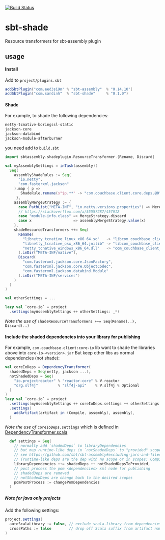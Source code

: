 [![Build Status](https://travis-ci.org/ohze/sbt-shade.svg?branch=master)](https://travis-ci.org/ohze/sbt-shade)
# sbt-shade
Resource transformers for sbt-assembly plugin

## usage

#### Install
Add to `project/plugins.sbt`
```sbt
addSbtPlugin("com.eed3si9n" % "sbt-assembly"  % "0.14.10")
addSbtPlugin("com.sandinh"  % "sbt-shade"     % "0.1.0")
```

#### Shade
For example, to shade the following dependencies:
```sbt
netty-tcnative-boringssl-static
jackson-core
jackson-databind
jackson-module-afterburner
```
you need add to `build.sbt`
```sbt
import sbtassembly.shadeplugin.ResourceTransformer.{Rename, Discard}

val myAssemblySettings = inTask(assembly)(
  Seq(
    assemblyShadeRules := Seq(
      "io.netty",
      "com.fasterxml.jackson"
    ).map { p =>
       ShadeRule.rename(s"$p.**" -> "com.couchbase.client.core.deps.@0").inAll
     },
    assemblyMergeStrategy := {
      case PathList("META-INF", "io.netty.versions.properties") => MergeStrategy.concat
      // https://stackoverflow.com/a/55557287/457612
      case "module-info.class" => MergeStrategy.discard
      case x                   => assemblyMergeStrategy.value(x)
    },
    shadeResourceTransformers ++= Seq(
      Rename(
        "libnetty_tcnative_linux_x86_64.so"   -> "libcom_couchbase_client_core_deps_netty_tcnative_linux_x86_64.so",
        "libnetty_tcnative_osx_x86_64.jnilib" -> "libcom_couchbase_client_core_deps_netty_tcnative_osx_x86_64.jnilib",
        "netty_tcnative_windows_x86_64.dll"   -> "com_couchbase_client_core_deps_netty_tcnative_windows_x86_64.dll"
      ).inDir("META-INF/native"),
      Discard(
        "com.fasterxml.jackson.core.JsonFactory",
        "com.fasterxml.jackson.core.ObjectCodec",
        "com.fasterxml.jackson.databind.Module"
      ).inDir("META-INF/services")
    )
  )  
)

val otherSettings = ...

lazy val `core-io` = project
  .settings(myAssemblySettings ++ otherSettings: _*)
```
*Note the use of* `shadeResourceTransformers ++= Seq(Rename(..), Discard(..)`

#### Include the shaded dependencies into your library for publishing
For example, `com.couchbase.client:core-io` lib want to shade the libraries above into `core-io-<version>.jar`
But keep other libs as normal dependencies (not shade):

```sbt
val coreIoDeps = DependencyTransformer(
  shadedDeps = Seq(netty, jackson ...),
  notShadedDeps = Seq(
    "io.projectreactor" % "reactor-core" % V.reactor
    "org.slf4j"         % "slf4j-api"    % V.slf4j % Optional
  )
)
lazy val `core-io` = project
  .settings(myAssemblySettings ++ coreIoDeps.settings ++ otherSettings: _*)
  .settings(
    addArtifact(artifact in (Compile, assembly), assembly),
  )
```
*Note the use of* `coreIoDeps.settings` which is defined in [DependencyTransformer.scala](src/main/scala/sbtassembly/shadeplugin/DependencyTransformer.scala)
```scala
  def settings = Seq(
    // normally add `shadedDeps` to libraryDependencies
    // but map runtime-like deps in `notShadedDeps` to "provided" scope so that sbt-assembly will not shade those deps
    // see https://github.com/sbt/sbt-assembly#excluding-jars-and-files
    // (runtime-like deps are the dep with no scope or in scopes: Compile, Runtime, Optional, Default)
    libraryDependencies ++= shadedDeps ++ notShadedDepsToProvided,
    // post process the pom <dependencies> xml node for publishing
    // shadedDeps are removed
    // notShadedDeps are change back to the desired scopes
    pomPostProcess := changePomDependencies
  )
```

##### Note for java only projects
Add the following settings:
```sbt
project.settings(
  autoScalaLibrary := false, // exclude scala-library from dependencies
  crossPaths := false        // drop off Scala suffix from artifact names and publish path
)
```
